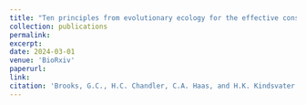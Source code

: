 ```yaml
---
title: "Ten principles from evolutionary ecology for the effective conservation of reptiles and amphibians"
collection: publications
permalink: 
excerpt:
date: 2024-03-01
venue: 'BioRxiv'
paperurl:
link:
citation: 'Brooks, G.C., H.C. Chandler, C.A. Haas, and H.K. Kindsvater. 2024. Ten principles from evolutionary ecology for the effective conservation of reptiles and amphibians. <i>BioRxiv</i>'
---
```

